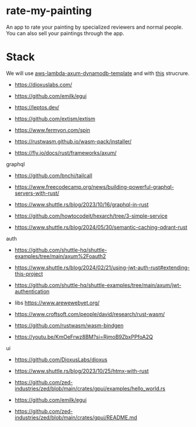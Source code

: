 # rate-my-painting

An app to rate your painting by specialized reviewers and normal people. You can also sell your paintings through the app.

# Stack

We will use [aws-lambda-axum-dynamodb-template](https://github.com/radumarias/aws-lambda-axum-dynamodb-template) and with [this](https://www.howtocodeit.com/articles/master-hexagonal-architecture-rust) strucrure.

- https://dioxuslabs.com/
- https://github.com/emilk/egui
- https://leptos.dev/
- https://github.com/extism/extism
- https://www.fermyon.com/spin
- https://rustwasm.github.io/wasm-pack/installer/

- https://fly.io/docs/rust/frameworks/axum/

graphql
- https://github.com/bnchi/tailcall
- https://www.freecodecamp.org/news/building-powerful-graphql-servers-with-rust/
- https://www.shuttle.rs/blog/2023/10/16/graphql-in-rust

- https://github.com/howtocodeit/hexarch/tree/3-simple-service
- https://www.shuttle.rs/blog/2024/05/30/semantic-caching-qdrant-rust

auth
- https://github.com/shuttle-hq/shuttle-examples/tree/main/axum%2Foauth2
- https://www.shuttle.rs/blog/2024/02/21/using-jwt-auth-rust#extending-this-project
- https://github.com/shuttle-hq/shuttle-examples/tree/main/axum/jwt-authentication

- libs https://www.arewewebyet.org/
- https://www.croftsoft.com/people/david/research/rust-wasm/
- https://github.com/rustwasm/wasm-bindgen
- https://youtu.be/KmOeFrwz8BM?si=RjmoB9ZbxPPfoA2Q

ui
- https://github.com/DioxusLabs/dioxus

- https://www.shuttle.rs/blog/2023/10/25/htmx-with-rust
- https://github.com/zed-industries/zed/blob/main/crates/gpui/examples/hello_world.rs
- https://github.com/emilk/egui
- https://github.com/zed-industries/zed/blob/main/crates/gpui/README.md
